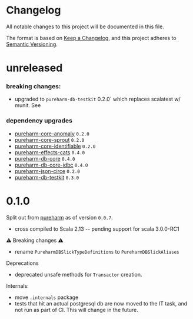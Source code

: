 # Changelog

All notable changes to this project will be documented in this file.

The format is based on [Keep a Changelog](https://keepachangelog.com/en/1.0.0/),
and this project adheres to [Semantic Versioning](https://semver.org/spec/v2.0.0.html).

# unreleased

### breaking changes:

- upgraded to `pureharm-db-testkit` 0.2.0` which replaces scalatest w/ munit. See

### dependency upgrades

- [pureharm-core-anomaly](https://github.com/busymachines/pureharm-core/releases) `0.2.0`
- [pureharm-core-sprout](https://github.com/busymachines/pureharm-core/releases) `0.2.0`
- [pureharm-core-identifiable](https://github.com/busymachines/pureharm-core/releases) `0.2.0`
- [pureharm-effects-cats](https://github.com/busymachines/pureharm-effects-cats/releases) `0.4.0`
- [pureharm-db-core](https://github.com/busymachines/pureharm-db-core/releases) `0.4.0`
- [pureharm-db-core-jdbc](https://github.com/busymachines/pureharm-db-core-jdbc/releases) `0.4.0`
- [pureharm-json-circe](https://github.com/busymachines/pureharm-json-circe/releases) `0.2.0`
- [pureharm-db-testkit](https://github.com/busymachines/pureharm-db-testkit/releases) `0.3.0`

# 0.1.0

Split out from [pureharm](https://github.com/busymachines/pureharm) as of version `0.0.7`.

- cross compiled to Scala 2.13 -- pending support for scala 3.0.0-RC1

:warning: Breaking changes :warning:

- rename `PureharmDBSlickTypeDefinitions` to `PureharmDBSlickAliases`

Deprecations

- deprecated unsafe methods for `Transactor` creation.

Internals:

- move `.internals` package
- tests that hit an actual postgresql db are now moved to the IT task, and not run as part of CI. This will change in the future.
